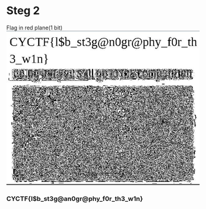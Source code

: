 # Steg 2
Flag in red plane(1 bit)
![Source view](images/Steg2.JPG)
### CYCTF{l$b\_st3g@an0gr@phy_f0r_th3_w1n}
